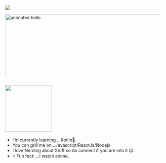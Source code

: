 <img src="https://github.com/Anmol-Baranwal/Cool-GIFs-For-GitHub/assets/74038190/d48893bd-0757-481c-8d7e-ba3e163feae7" ></img>
<!---<img src="https://cdn.pixabay.com/photo/2016/08/16/10/18/dragon-1597583_960_720.png" width="50" height="60" alt="image/svg+xml"></img>-->
<img src="https://github.com/Anmol-Baranwal/Cool-GIFs-For-GitHub/assets/74038190/9be4d344-6782-461a-b5a6-32a07bf7b34e" height="200" width="900" alt="animated hello">


## <img src="https://github.com/user-attachments/assets/3511100f-136c-4235-a850-f14884aff30a" height="150"></img><br>
- I’m currently learning ...Kotlin🤠.
- You can grill me on...Javascript/ReactJs/Nodejs.
- I love Nerding about Stuff so do connect if you are into it 😉.
- ⚡ Fun fact: ...I watch anime.


<!--![octocat-1732700370803](https://github.com/user-attachments/assets/3511100f-136c-4235-a850-f14884aff30a)
<!--
**ryuk-jayant/ryuk-jayant** is a ✨ _special_ ✨ repository because its `README.md` (this file) appears on your GitHub profile.


Here are some ideas to get you started:

- 🔭 I’m currently working on ...
- 🌱 I’m currently learning ...
- 👯 I’m looking to collaborate on ...
- 🤔 I’m looking for help with ...
- 💬 Ask me about ...
- 📫 How to reach me: ...
- 😄 Pronouns: ...
- ⚡ Fun fact: ...
-->
